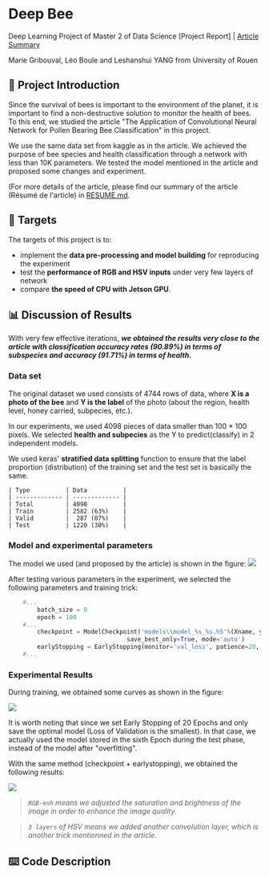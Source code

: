 # Deep Bee

Deep Learning Project of Master 2 of Data Science
\[Project Report\] | [Article Summary](./RESUME.md)

Marie Gribouval, Léo Boule and Leshanshui YANG from University of Rouen


## 📑 Project Introduction
Since the survival of bees is important to the environment of the planet, it is important to find a non-destructive solution to monitor the health of bees. To this end, we studied the article "The Application of Convolutional Neural Network for Pollen Bearing Bee Classification" in this project.

We use the same data set from kaggle as in the article. We achieved the purpose of bee species and health classification through a network with less than 10K parameters. We tested the model mentioned in the article and proposed some changes and experiment.

(For more details of the article, please find our summary of the article (Résumé de l'article) in [RESUME.md](./RESUME.md).

## 🚩 Targets
The targets of this project is to:
+ implement the **data pre-processing and model building** for reproducing the experiment
+ test the **performance of RGB and HSV inputs** under very few layers of network
+ compare **the speed of CPU with Jetson GPU**.

## 📊 Discussion of Results


With very few effective iterations, ***we obtained the results very close to the article with classification accuracy rates (90.89%) in terms of subspecies and accuracy (91.71%) in terms of health.***

### Data set

  The original dataset we used consists of 4744 rows of data, where **X is a photo of the bee** and **Y is the label** of the photo (about the region, health level, honey carried, subpecies, etc.).
  
  In our experiments, we used 4098 pieces of data smaller than 100 * 100 pixels. We selected **health and subpecies** as the Y to predict(classify) in 2 independent models.
  
  We used keras' **stratified data splitting** function to ensure that the label proportion (distribution) of the training set and the test set is basically the same.
    
    | Type          | Data          |
    | ------------- | ------------- |
    | Total         | 4098          |
    | Train         | 2582 (63%)    |
    | Valid         |  287 (07%)    |
    | Test          | 1220 (30%)    |


### Model and experimental parameters

The model we used (and proposed by the article) is shown in the figure:
![](https://github.com/TilkeyYANG/M2-DeepLearning/raw/master/imgs/model.jpg)


After testing various parameters in the experiment, we selected the following parameters and training trick:

```python
	#...
    	batch_size = 8
    	epoch = 100
	#...
    	checkpoint = ModelCheckpoint('models\\model_%s_%s.h5'%(Xname, ycol[:4]), monitor='val_loss', 
								 save_best_only=True, mode='auto')  
    	earlyStopping = EarlyStopping(monitor='val_loss', patience=20, verbose=1, mode='auto')
	#...
```


### Experimental Results
During training, we obtained some curves as shown in the figure:

![](https://github.com/TilkeyYANG/M2-DeepLearning/raw/master/imgs/rgb2layers.jpg)

It is worth noting that since we set Early Stopping of 20 Epochs and only save the optimal model (Loss of Validation is the smallest). In that case, we actually used the model stored in the sixth Epoch during the test phase, instead of the model after "overfitting".

With the same method (checkpoint + earlystopping), we obtained the following results:

![](https://github.com/TilkeyYANG/M2-DeepLearning/raw/master/imgs/accuracy.jpg)

> *`RGB-enh` means we adjusted the saturation and brightness of the image in order to enhance the image quality.*

> *`3 layers` of HSV means we added another convolution layer, which is another trick mentionned in the article.*


## ⌨️ Code Description




